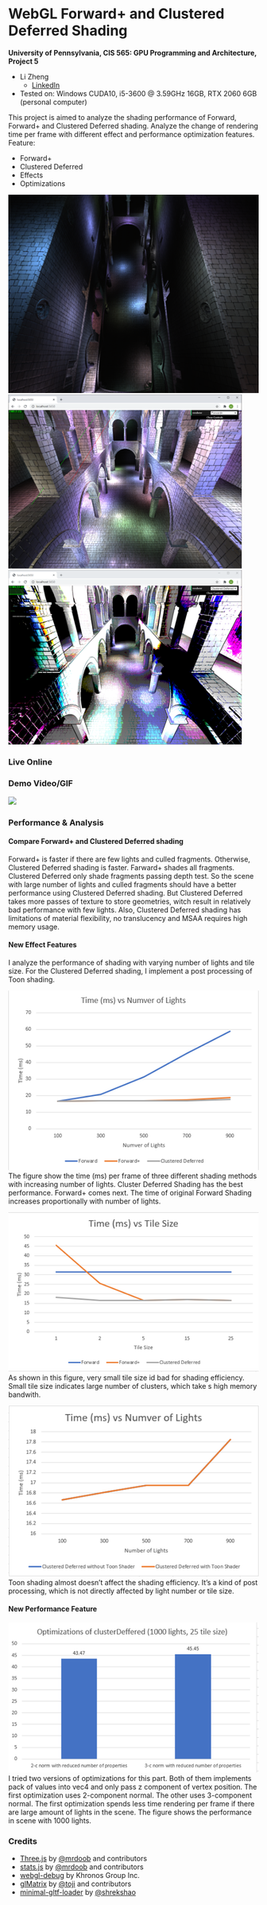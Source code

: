 WebGL Forward+ and Clustered Deferred Shading
======================

**University of Pennsylvania, CIS 565: GPU Programming and Architecture, Project 5**

* Li Zheng
  * [LinkedIn](https://www.linkedin.com/in/li-zheng-1955ba169)
* Tested on: Windows CUDA10, i5-3600 @ 3.59GHz 16GB, RTX 2060 6GB (personal computer)

This project is aimed to analyze the shading performance of Forward, Forward+ and Clustered Deferred shading. Analyze the change of rendering time per frame with different effect and performance optimization features.  
Feature:
- Forward+
- Clustered Deferred
- Effects
- Optimizations

[![](img/thumb.png)](http://TODO.github.io/Project5-WebGL-Forward-Plus-and-Clustered-Deferred)
<img src="img/forwardPlus500lights.PNG" width="470">
<img src="img/toon.PNG" width="470">

### Live Online



### Demo Video/GIF

[![](img/video.png)](TODO)

### Performance & Analysis
#### Compare Forward+ and Clustered Deferred shading
Forward+ is faster if there are few lights and culled fragments. Otherwise, Clustered Deferred shading is faster. Farward+ shades all fragments. Clustered Deferred only shade fragments passing depth test. So the scene with large number of lights and culled fragments should have a better performance using Clustered Deferred shading. But Clustered Deferred takes more passes of texture to store geometries, witch result in relatively bad performance with few lights. Also, Clustered Deferred shading has limitations of material flexibility, no translucency and MSAA requires high memory usage. 

#### New Effect Features
I analyze the performance of shading with varying number of lights and tile size. For the Clustered Deferred shading, I implement a post processing of Toon shading.   

![](img/numOfLights.PNG)  
The figure show the time (ms) per frame of three different shading methods with increasing number of lights. Cluster Deferred Shading has the best performance. Forward+ comes next. The time of original Forward Shading increases proportionally with number of lights.  

![](img/tileSize.PNG)  
As shown in this figure, very small tile size id bad for shading efficiency. Small tile size indicates large number of clusters, which take s high memory bandwith.  

![](img/toonShader.PNG)  
Toon shading almost doesn’t affect the shading efficiency. It’s a kind of post processing, which is not directly affected by light number or tile size.  

#### New Performance Feature 
![](img/optimizations.PNG)  
I tried two versions of optimizations for this part. Both of them implements pack of values into vec4 and only pass z component of vertex position. The first optimization uses 2-component normal. The other uses 3-component normal. The first optimization spends less time rendering per frame if there are large amount of lights in the scene. The figure shows the performance in scene with 1000 lights.  

### Credits

* [Three.js](https://github.com/mrdoob/three.js) by [@mrdoob](https://github.com/mrdoob) and contributors
* [stats.js](https://github.com/mrdoob/stats.js) by [@mrdoob](https://github.com/mrdoob) and contributors
* [webgl-debug](https://github.com/KhronosGroup/WebGLDeveloperTools) by Khronos Group Inc.
* [glMatrix](https://github.com/toji/gl-matrix) by [@toji](https://github.com/toji) and contributors
* [minimal-gltf-loader](https://github.com/shrekshao/minimal-gltf-loader) by [@shrekshao](https://github.com/shrekshao)
